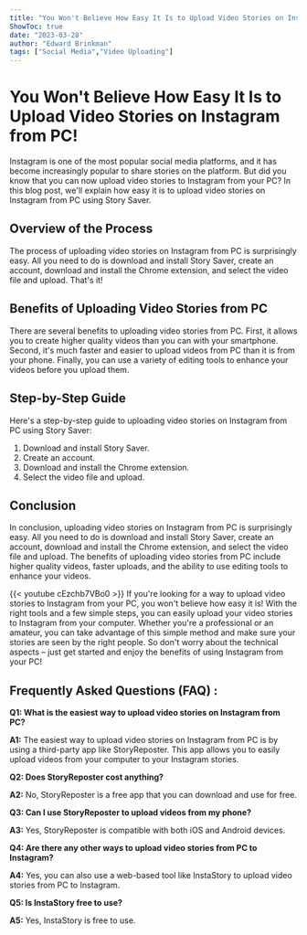 ```yaml
---
title: "You Won't Believe How Easy It Is to Upload Video Stories on Instagram from PC!"
ShowToc: true 
date: "2023-03-28"
author: "Edward Brinkman" 
tags: ["Social Media","Video Uploading"]
---
```

# You Won't Believe How Easy It Is to Upload Video Stories on Instagram from PC!

Instagram is one of the most popular social media platforms, and it has become increasingly popular to share stories on the platform. But did you know that you can now upload video stories to Instagram from your PC? In this blog post, we'll explain how easy it is to upload video stories on Instagram from PC using Story Saver.

## Overview of the Process

The process of uploading video stories on Instagram from PC is surprisingly easy. All you need to do is download and install Story Saver, create an account, download and install the Chrome extension, and select the video file and upload. That's it!

## Benefits of Uploading Video Stories from PC

There are several benefits to uploading video stories from PC. First, it allows you to create higher quality videos than you can with your smartphone. Second, it's much faster and easier to upload videos from PC than it is from your phone. Finally, you can use a variety of editing tools to enhance your videos before you upload them.

## Step-by-Step Guide

Here's a step-by-step guide to uploading video stories on Instagram from PC using Story Saver:

1. Download and install Story Saver.
2. Create an account.
3. Download and install the Chrome extension.
4. Select the video file and upload.

## Conclusion

In conclusion, uploading video stories on Instagram from PC is surprisingly easy. All you need to do is download and install Story Saver, create an account, download and install the Chrome extension, and select the video file and upload. The benefits of uploading video stories from PC include higher quality videos, faster uploads, and the ability to use editing tools to enhance your videos.

{{< youtube cEzchb7VBo0 >}} 
If you're looking for a way to upload video stories to Instagram from your PC, you won't believe how easy it is! With the right tools and a few simple steps, you can easily upload your video stories to Instagram from your computer. Whether you're a professional or an amateur, you can take advantage of this simple method and make sure your stories are seen by the right people. So don't worry about the technical aspects – just get started and enjoy the benefits of using Instagram from your PC!

## Frequently Asked Questions (FAQ) :
**Q1: What is the easiest way to upload video stories on Instagram from PC?**

**A1:** The easiest way to upload video stories on Instagram from PC is by using a third-party app like StoryReposter. This app allows you to easily upload videos from your computer to your Instagram stories.

**Q2: Does StoryReposter cost anything?**

**A2:** No, StoryReposter is a free app that you can download and use for free.

**Q3: Can I use StoryReposter to upload videos from my phone?**

**A3:** Yes, StoryReposter is compatible with both iOS and Android devices.

**Q4: Are there any other ways to upload video stories from PC to Instagram?**

**A4:** Yes, you can also use a web-based tool like InstaStory to upload video stories from PC to Instagram.

**Q5: Is InstaStory free to use?**

**A5:** Yes, InstaStory is free to use.


